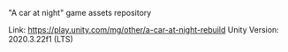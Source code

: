 "A car at night" game assets repository

Link: https://play.unity.com/mg/other/a-car-at-night-rebuild
Unity Version: 2020.3.22f1 (LTS)
